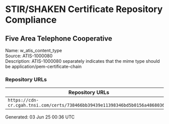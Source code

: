 # STIR/SHAKEN Certificate Repository Compliance

## Five Area Telephone Cooperative

Name: w_atis_content_type\
Source: ATIS-1000080\
Description: ATIS-1000080 separately indicates that the mime type should be application/pem-certificate-chain
### Repository URLs

| Repository URLs | Not After |  Problems | Link |
|-----------------|-----------|-----------|------|
| `https://cdn-cr.cgah.tnsi.com/certs/738466bb39439e11398346bd5b0156a486803683` | 06&#160;Jun&#160;26&#160;16:55&#160;UTC | true | [view](../../REPOS/7983b154f214b83948422023bd3f5ce085b2dfaa/README.md) |


Generated: 03 Jun 25 00:36 UTC